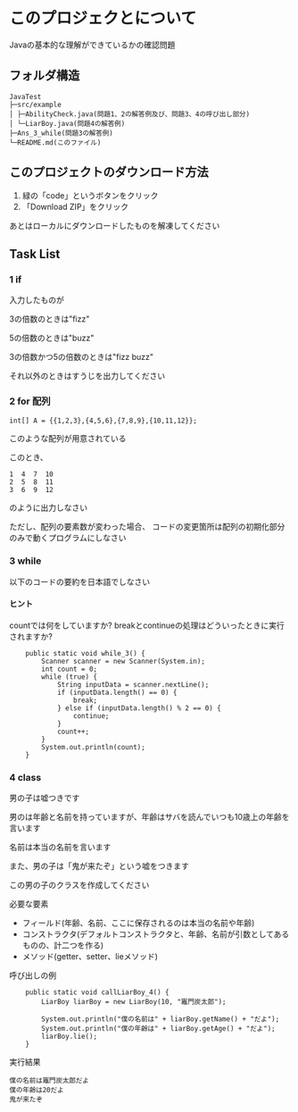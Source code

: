 # このプロジェクとについて

Javaの基本的な理解ができているかの確認問題

## フォルダ構造

```
JavaTest
├─src/example
│ ├─AbilityCheck.java(問題1、2の解答例及び、問題3、4の呼び出し部分)
│ └─LiarBoy.java(問題4の解答例)
├─Ans_3_while(問題3の解答例)
└─README.md(このファイル)
```

## このプロジェクトのダウンロード方法

1. 緑の「code」というボタンをクリック
2. 「Download ZIP」をクリック

あとはローカルにダウンロードしたものを解凍してください

## Task List

### 1 if
入力したものが

3の倍数のときは"fizz"

5の倍数のときは"buzz"

3の倍数かつ5の倍数のときは"fizz buzz"

それ以外のときはすうじを出力してください

### 2 for 配列

```
int[] A = {{1,2,3},{4,5,6},{7,8,9},{10,11,12}};
```

このような配列が用意されている

このとき、

```
1  4  7  10
2  5  8  11
3  6  9  12
```

のように出力しなさい

ただし、配列の要素数が変わった場合、
コードの変更箇所は配列の初期化部分のみで動くプログラムにしなさい

### 3 while

以下のコードの要約を日本語でしなさい

#### ヒント
countでは何をしていますか?
breakとcontinueの処理はどういったときに実行されますか?

```
    public static void while_3() {
        Scanner scanner = new Scanner(System.in);
        int count = 0;
        while (true) {
            String inputData = scanner.nextLine();
            if (inputData.length() == 0) {
                break;
            } else if (inputData.length() % 2 == 0) {
                continue;
            }
            count++;
        }
        System.out.println(count);
    }
```

### 4 class

男の子は嘘つきです


男のは年齢と名前を持っていますが、年齢はサバを読んでいつも10歳上の年齢を言います

名前は本当の名前を言います

また、男の子は「鬼が来たぞ」という嘘をつきます

この男の子のクラスを作成してください

必要な要素
- フィールド(年齢、名前、ここに保存されるのは本当の名前や年齢)
- コンストラクタ(デフォルトコンストラクタと、年齢、名前が引数としてあるものの、計二つを作る)
- メソッド(getter、setter、lieメソッド)

呼び出しの例
```
    public static void callLiarBoy_4() {
        LiarBoy liarBoy = new LiarBoy(10, "竈門炭太郎");

        System.out.println("僕の名前は" + liarBoy.getName() + "だよ");
        System.out.println("僕の年齢は" + liarBoy.getAge() + "だよ");
        liarBoy.lie();
    }
```

実行結果
```
僕の名前は竈門炭太郎だよ
僕の年齢は20だよ
鬼が来たぞ
```
